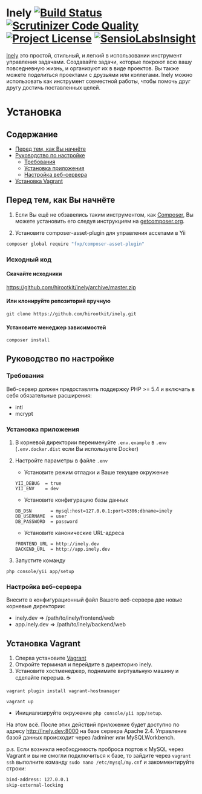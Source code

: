 # Inely [![Build Status](https://scrutinizer-ci.com/g/Exoticness/madeasy/badges/build.png?b=master)](https://scrutinizer-ci.com/g/Exoticness/madeasy/build-status/master) [![Scrutinizer Code Quality](https://scrutinizer-ci.com/g/hirootkit/inely/badges/quality-score.png?b=master)](https://scrutinizer-ci.com/g/hirootkit/inely/?branch=master) [![Project License](https://img.shields.io/badge/license-GPL--3.0-blue.svg)](https://github.com/hirootkit/inely/blob/master/LICENSE.md) [![SensioLabsInsight](https://insight.sensiolabs.com/projects/bf3c5df4-1df1-4e0f-8c0a-9f24ca690685/small.png)](https://insight.sensiolabs.com/projects/bf3c5df4-1df1-4e0f-8c0a-9f24ca690685)

[Inely](http://www.inely.ru) это простой, стильный, и легкий в использовании инструмент управления задачами. Создавайте задачи, которые покроют всю вашу повседневную жизнь, и организуют их в виде проектов. Вы также можете поделиться проектами с друзьями или коллегами. Inely можно использовать как инструмент совместной работы, чтобы помочь друг другу достичь поставленных целей.

# Установка

## Содержание
- [Перед тем, как Вы начнёте](#Перед-тем-как-Вы-начнёте)
- [Руководство по настройке](#Руководство-по-настройке)
    - [Требования](#Требования)
    - [Установка приложения](#Установка-приложения)
    - [Настройка веб-сервера](#Настройка-веб-сервера)
- [Установка Vagrant](#Установка-vagrant)

## Перед тем, как Вы начнёте
1. Если Вы ещё не обзавелись таким инструментом, как [Composer](http://getcomposer.org/), Вы можете установить его следуя инструкциям
на [getcomposer.org](http://getcomposer.org/doc/00-intro.md#installation-nix).

2. Установите composer-asset-plugin для управления ассетами в Yii
```bash
composer global require "fxp/composer-asset-plugin"
```

### Исходный код
#### Скачайте исходники
https://github.com/hirootkit/inely/archive/master.zip

#### Или клонируйте репозиторий вручную
```
git clone https://github.com/hirootkit/inely.git
```
#### Установите менеджер зависимостей
```
composer install
```

## Руководство по настройке
### Требования
Веб-сервер должен предоставлять поддержку PHP >= 5.4 и включать в себя обязательные расширения:
- intl
- mcrypt

### Установка приложения
1. В корневой директории переименуйте `.env.example` в `.env` (``.env.docker.dist`` если Вы используете Docker)
2. Настройте параметры в файле `.env`
    - Установите режим отладки и Ваше текущее окружение
    ```
    YII_DEBUG  = true
    YII_ENV    = dev
    ```
    - Установите конфигурацию базы данных
    ```
    DB_DSN       = mysql:host=127.0.0.1;port=3306;dbname=inely
    DB_USERNAME  = user
    DB_PASSWORD  = password
    ```

    - Установите канонические URL-адреса
    ```
    FRONTEND_URL = http://inely.dev
    BACKEND_URL  = http://app.inely.dev
    ```

3. Запустите команду
```
php console/yii app/setup
```

### Настройка веб-сервера
Внесите в конфигурационный файл Вашего веб-сервера две новые корневые директории:
- inely.dev     => /path/to/inely/frontend/web
- app.inely.dev => /path/to/inely/backend/web

## Установка Vagrant
1. Сперва установите [Vagrant](https://www.vagrantup.com/)
2. Откройте терминал и перейдите в директорию inely.
3. Установите хостменеджер, поднимите виртуальную машину и сделайте перерыв. :coffee:

``vagrant plugin install vagrant-hostmanager``

``vagrant up``

- Инициализируйте окружение ```php console/yii app/setup```.

На этом всё. После этих действий приложение будет доступно по адресу http://inely.dev:8000 на базе сервера Apache 2.4. Управление базой данных происходит через /adminer или MySQLWorkbench.

p.s. Если возникла необходимость проброса портов к MySQL через Vagrant и вы не смогли подключиться к базе, то зайдите через ```vagrant ssh``` выполните команду ```sudo nano /etc/mysql/my.cnf``` и закомментируйте строки:
```bash
bind-address: 127.0.0.1
skip-external-locking
```
